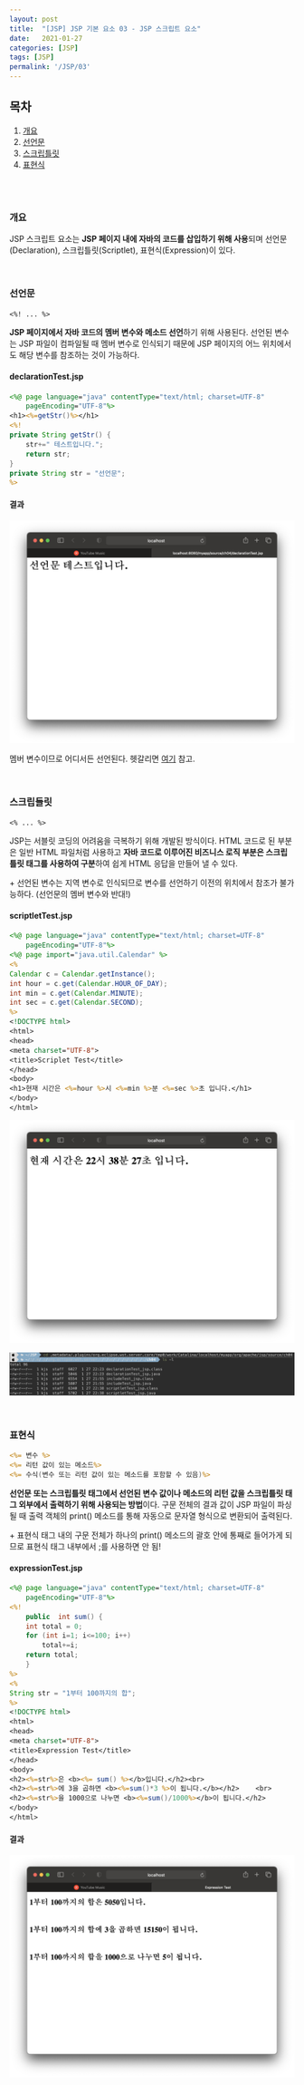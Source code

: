 ```yaml
---
layout: post
title:  "[JSP] JSP 기본 요소 03 - JSP 스크립트 요소"
date:   2021-01-27
categories: [JSP]
tags: [JSP]
permalink: '/JSP/03'
---
```


## 목차

1. [개요](#개요)
2. [선언문](#선언문)
3. [스크립틀릿](#스크립틀릿)
4. [표현식](#표현식)

<br><br>

### 개요

JSP 스크립트 요소는 **JSP 페이지 내에 자바의 코드를 삽입하기 위해 사용**되며 선언문(Declaration), 스크립틀릿(Scriptlet), 표현식(Expression)이 있다.

<br>

### 선언문

``` <%! ... %> ```

**JSP 페이지에서 자바 코드의 멤버 변수와 메소드 선언**하기 위해 사용된다. 선언된 변수는 JSP 파일이 컴파일될 때 멤버 변수로 인식되기 때문에 JSP 페이지의 어느 위치에서도 해당 변수를 참조하는 것이 가능하다.

#### declarationTest.jsp

```jsp
<%@ page language="java" contentType="text/html; charset=UTF-8"
    pageEncoding="UTF-8"%>
<h1><%=getStr()%></h1>
<%!
private String getStr() {
    str+=" 테스트입니다.";
    return str;
}
private String str = "선언문";
%>
```

#### 결과

![0301](https://github.com/kkarung/kkarung.github.io/blob/master/assets/image/JSP/0301.png?raw=true)

멤버 변수이므로 어디서든 선언된다. 헷갈리면 <a href="https://kkarung.github.io/C++%7C%7CJava/04" target="_blank">여기</a> 참고.

<br>

### 스크립들릿

``` <% ... %> ```

JSP는 서블릿 코딩의 어려움을 극복하기 위해 개발된 방식이다. HTML 코드로 된 부분은 일반 HTML 파일처럼 사용하고 **자바 코드로 이루어진 비즈니스 로직 부분은 스크립틀릿 태그를 사용하여 구분**하여 쉽게 HTML 응답을 만들어 낼 수 있다.

\+ 선언된 변수는 지역 변수로 인식되므로 변수를 선언하기 이전의 위치에서 참조가 불가능하다. (선언문의 멤버 변수와 반대!)

#### scriptletTest.jsp

```jsp
<%@ page language="java" contentType="text/html; charset=UTF-8"
    pageEncoding="UTF-8"%>
<%@ page import="java.util.Calendar" %>
<%
Calendar c = Calendar.getInstance();
int hour = c.get(Calendar.HOUR_OF_DAY);
int min = c.get(Calendar.MINUTE);
int sec = c.get(Calendar.SECOND);
%>
<!DOCTYPE html>
<html>
<head>
<meta charset="UTF-8">
<title>Scriplet Test</title>
</head>
<body>
<h1>현재 시간은 <%=hour %>시 <%=min %>분 <%=sec %>초 입니다.</h1>
</body>
</html>
```

![0302](https://github.com/kkarung/kkarung.github.io/blob/master/assets/image/JSP/0302.png?raw=true)

![0303](https://github.com/kkarung/kkarung.github.io/blob/master/assets/image/JSP/0303.png?raw=true)

<br>

### 표현식

```jsp
<%= 변수 %>
<%= 리턴 값이 있는 메소드%>
<%= 수식(변수 또는 리턴 값이 있는 메소드를 포함할 수 있음)%>
```

**선언문 또는 스크립틀릿 태그에서 선언된 변수 값이나 메소드의 리턴 값을 스크립틀릿 태그 외부에서 출력하기 위해 사용되는 방법**이다. 구문 전체의 결과 값이 JSP 파일이 파싱될 때 출력 객체의 print() 메소드를 통해 자동으로 문자열 형식으로 변환되어 출력된다.

\+ 표현식 태그 내의 구문 전체가 하나의 print() 메소드의 괄호 안에 통째로 들어가게 되므로 표현식 태그 내부에서 ;를 사용하면 안 됨!

#### expressionTest.jsp

```jsp
<%@ page language="java" contentType="text/html; charset=UTF-8"
    pageEncoding="UTF-8"%>
<%!
	public  int sum() {
	int total = 0;
	for (int i=1; i<=100; i++)
		total+=i;
	return total;
	}
%>
<%
String str = "1부터 100까지의 합";
%>
<!DOCTYPE html>
<html>
<head>
<meta charset="UTF-8">
<title>Expression Test</title>
</head>
<body>
<h2><%=str%>은 <b><%= sum() %></b>입니다.</h2><br>
<h2><%=str%>에 3을 곱하면 <b><%=sum()*3 %>이 됩니다.</b></h2>	<br>
<h2><%=str%>을 1000으로 나누면 <b><%=sum()/1000%></b>이 됩니다.</h2>
</body>
</html>
```

#### 결과

![0304](https://github.com/kkarung/kkarung.github.io/blob/master/assets/image/JSP/0304.png?raw=true)

<br><br>